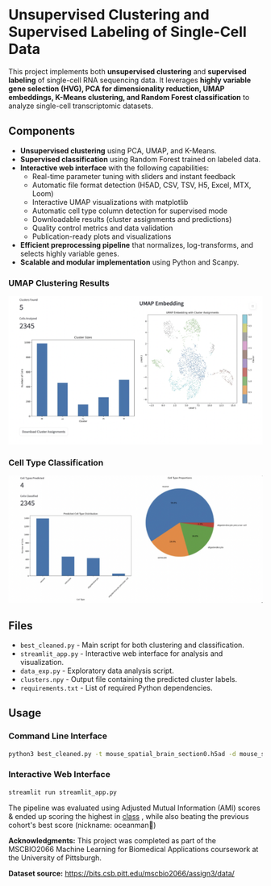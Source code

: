 # Unsupervised Clustering and Supervised Labeling of Single-Cell Data

This project implements both **unsupervised clustering** and **supervised labeling** of single-cell RNA sequencing data. It leverages **highly variable gene selection (HVG), PCA for dimensionality reduction, UMAP embeddings, K-Means clustering, and Random Forest classification** to analyze single-cell transcriptomic datasets.

## Components
* **Unsupervised clustering** using PCA, UMAP, and K-Means.
* **Supervised classification** using Random Forest trained on labeled data.
* **Interactive web interface** with the following capabilities:
  - Real-time parameter tuning with sliders and instant feedback
  - Automatic file format detection (H5AD, CSV, TSV, H5, Excel, MTX, Loom)
  - Interactive UMAP visualizations with matplotlib
  - Automatic cell type column detection for supervised mode
  - Downloadable results (cluster assignments and predictions)
  - Quality control metrics and data validation
  - Publication-ready plots and visualizations
* **Efficient preprocessing pipeline** that normalizes, log-transforms, and selects highly variable genes.
* **Scalable and modular implementation** using Python and Scanpy.

### UMAP Clustering Results
![UMAP Clustering Results](images/image2.png)

### Cell Type Classification
![Cell Type Classification](images/image1.png)

## Files
* `best_cleaned.py` - Main script for both clustering and classification.
* `streamlit_app.py` - Interactive web interface for analysis and visualization.
* `data_exp.py` - Exploratory data analysis script.
* `clusters.npy` - Output file containing the predicted cluster labels.
* `requirements.txt` - List of required Python dependencies.

## Usage

### Command Line Interface
```bash
python3 best_cleaned.py -t mouse_spatial_brain_section0.h5ad -d mouse_spatial_brain_section1_modified.h5ad -o clusters.npy # supervised labeling
```

### Interactive Web Interface
```bash
streamlit run streamlit_app.py
```

The pipeline was evaluated using Adjusted Mutual Information (AMI) scores & ended up scoring the highest in [class](https://bits.csb.pitt.edu/cobb2060/assign3/) , while also beating the previous cohort's best score (nickname: oceanman🙂)

**Acknowledgments:** This project was completed as part of the MSCBIO2066 Machine Learning for Biomedical Applications coursework at the University of Pittsburgh.

**Dataset source:** https://bits.csb.pitt.edu/mscbio2066/assign3/data/
